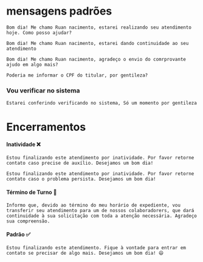 # mensagens padrões 

```text
Bom dia! Me chamo Ruan nacimento, estarei realizando seu atendimento hoje. Como posso ajudar?
```
```text
Bom dia! Me chamo Ruan nacimento, estarei dando continuidade ao seu atendimento
```
```text
Bom dia! Me chamo Ruan nacimento, agradeço o envio do comrprovante ajudo em algo mais? 
```
```text
Poderia me informar o CPF do titular, por gentileza?
```

### Vou verificar no sistema
```text
Estarei conferindo verificando no sistema, Só um momento por gentileza 
```
# Encerramentos
#### Inatividade ❌
```text
Estou finalizando este atendimento por inatividade. Por favor retorne contato caso precise de auxílio. Desejamos um bom dia!
```
```text
Estou finalizando este atendimento por inatividade. Por favor retorne contato caso o problema persista. Desejamos um bom dia!
```
#### Término de Turno 🔄️
```text
Informo que, devido ao término do meu horário de expediente, vou transferir seu atendimento para um de nossos colaboradorers, que dará continuidade à sua solicitação com toda a atenção necessária. Agradeço sua compreensão.
```
#### Padrão ✅
```text
Estou finalizando este atendimento. Fique à vontade para entrar em contato se precisar de algo mais. Desejamos um bom dia! 😄
```
